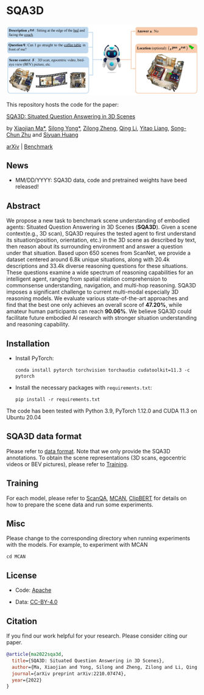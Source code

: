 SQA3D
===
<p align="center"><img width="840" src="./assets/overview.JPG"></p>

This repository hosts the code for the paper:

[SQA3D: Situated Question Answering in 3D Scenes](https://arxiv.org/pdf/2210.07474.pdf)

by [Xiaojian Ma*](http://web.cs.ucla.edu/~xm), [Silong Yong*](https://silongyong.github.io/), [Zilong Zheng](https://zilongzheng.github.io/), [Qing Li](https://liqing-ustc.github.io/), [Yitao Liang](https://web.cs.ucla.edu/~yliang/), [Song-Chun Zhu](http://www.stat.ucla.edu/~sczhu/) and [Siyuan Huang](https://siyuanhuang.com/)

[arXiv](http://arxiv.org/abs/2205.13803) | [Benchmark]()

## News

- MM/DD/YYYY: SQA3D data, code and pretrained weights have beed released!

## Abstract

We propose a new task to benchmark scene understanding of embodied agents: Situated Question Answering in 3D Scenes (**SQA3D**). Given a scene context(e.g., 3D scan), SQA3D requires the tested agent to first understand its situation(position, orientation, etc.) in the 3D scene as described by text, then reason about its surrounding environment and answer a question under that situation. Based upon 650 scenes from ScanNet, we provide a dataset centered around 6.8k unique situations, along with 20.4k descriptions and 33.4k diverse reasoning questions for these situations. These questions examine a wide spectrum of reasoning capabilities for an intelligent agent, ranging from spatial relation comprehension to commonsense understanding, navigation, and multi-hop reasoning. SQA3D imposes a significant challenge to current multi-modal especially 3D reasoning models. We evaluate various state-of-the-art approaches and find that the best one only achieves an overall score of **47.20%**, while amateur human participants can reach **90.06%**. We believe SQA3D could facilitate future embodied AI research with stronger situation understanding and reasoning capability.

## Installation

- Install PyTorch:
    ```shell
    conda install pytorch torchvision torchaudio cudatoolkit=11.3 -c pytorch
    ```

- Install the necessary packages with `requirements.txt`:
    ```shell
    pip install -r requirements.txt
    ```

The code has been tested with Python 3.9, PyTorch 1.12.0 and CUDA 11.3 on Ubuntu 20.04

##  SQA3D data format

Please refer to [data format](assets/dataset.md). Note that we only provide the SQA3D annotations. To obtain the scene representations (3D scans, egocentric videos or BEV pictures), please refer to [Training](https://github.com/SilongYong/SQA3D/edit/master/README.md#training).

## Training

For each model, please refer to [ScanQA](./ScanQA/README.md), [MCAN](./MCAN/README.md), [ClipBERT](./ClipBERT/README.md) for details on how to prepare the scene data and run some experiments.

## Misc

Please change to the corresponding directory when running experiments with the models. For example, to experiment with MCAN
```shell
cd MCAN
```

## License

- Code: [Apache](https://github.com/SilongYong/SQA3D/blob/master/LICENSE)

- Data: [CC-BY-4.0](https://creativecommons.org/licenses/by/4.0/)

## Citation
If you find our work helpful for your research. Please consider citing our paper.
```bibtex
@article{ma2022sqa3d,
  title={SQA3D: Situated Question Answering in 3D Scenes},
  author={Ma, Xiaojian and Yong, Silong and Zheng, Zilong and Li, Qing and Liang, Yitao and Zhu, Song-Chun and Huang, Siyuan},
  journal={arXiv preprint arXiv:2210.07474},
  year={2022}
}
```
